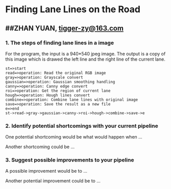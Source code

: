 # **Finding Lane Lines on the Road** 
##ZHAN YUAN,  tigger-zy@163.com
---
### 1. The steps of finding lane lines in a image

For  the program, the input is a 940*540 jpeg image. The output is a copy of this image which is drawed the left line and the right line of the current lane. 

```flow
st=>start
read=>operation: Read the original RGB image
gray=>operation: Grayscale convert
gaussian=>operation: Gaussian smoothing handling
canny=>operation: Canny edge convert
roi=>operation: Get the region of current lane
hough=>operation: Hough lines convert
combine=>operation: Combine lane lines with original image
save=>operation: Save the result as a new file
e=>end
st->read->gray->gaussian->canny->roi->hough->combine->save->e
```




### 2. Identify potential shortcomings with your current pipeline


One potential shortcoming would be what would happen when ... 

Another shortcoming could be ...


### 3. Suggest possible improvements to your pipeline

A possible improvement would be to ...

Another potential improvement could be to ...
